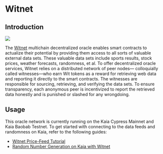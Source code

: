 # Witnet

## Introduction

![](/img/build/tools/klaytnXwitnet.png)

The [Witnet](https://docs.witnet.io/) multichain decentralized oracle enables smart contracts to actualize their potential by providing them access to all sorts of valuable external data sets. These valuable data sets include sports results, stock prices, weather forecasts, randomness, et al.
To offer decentralized oracle services, Witnet relies on a distributed network of peer nodes— colloquially called witnesses—who earn Wit tokens as a reward for retrieving web data and reporting it directly to the smart contracts. The witnesses are responsible for sourcing, retrieving, and verifying the data sets. To ensure transparency, each anonymous peer is incentivized to report the retrieved data honestly and is punished or slashed for any wrongdoing.

## Usage

This oracle network is currently running on the Kaia Cypress Mainnet and Kaia Baobab Testnet. To get started with connecting to the data feeds and randomness on Kaia, refer to the following guides:

* [Witnet Price-Feed Tutorial](https://metaverse-knowledge-kit.klaytn.foundation/docs/decentralized-oracle/oracle-providers/witnet-tutorial)
* [Random Number Generation on Kaia with Witnet](https://medium.com/klaytn/random-number-generation-on-klaytn-with-witnet-ae136dad0562)

